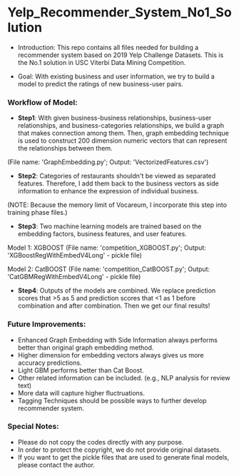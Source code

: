 # Yelp_Recommender_System_No1_Solution

- Introduction: This repo contains all files needed for building a recommender system based on 2019 Yelp Challenge Datasets. This is the No.1 solution in USC Viterbi Data Mining Competition. 

- Goal: With existing business and user information, we try to build a model to predict the ratings of new business-user pairs.

### Workflow of Model:

- **Step1**: With given business-business relationships, business-user relationships, and business-categories relationships,
we build a graph that makes connection among them. Then, graph embedding technique is used to construct 200 dimension numeric
vectors that can represent the relationships between them.

(File name: 'GraphEmbedding.py'; Output: 'VectorizedFeatures.csv')

- **Step2**: Categories of restaurants shouldn't be viewed as separated features. Therefore, I add them back to the business
vectors as side information to enhance the expression of individual business. 

(NOTE: Because the memory limit of Vocareum, I incorporate this step into training phase files.)

- **Step3**: Two machine learning models are trained based on the embedding factors, business features, and user features.

Model 1: XGBOOST
(File name: 'competition_XGBOOST.py'; Output: 'XGBoostRegWithEmbedV4Long' - pickle file)

Model 2: CatBOOST
(File name: 'competition_CatBOOST.py'; Output: 'CatGBMRegWithEmbedV4Long' - pickle file)

- **Step4**: Outputs of the models are combined. We replace prediction scores that >5 as 5 and prediction scores that <1 as 1
before combination and after combination. Then we get our final results!

### Future Improvements:
- Enhanced Graph Embedding with Side Information always performs better than original graph embedding method.
- Higher dimension for embedding vectors always gives us more accuracy predictions.
- Light GBM performs better than Cat Boost.
- Other related information can be included. (e.g., NLP analysis for review text)
- More data will capture higher fluctruations.
- Tagging Techniques should be possible ways to further develop recommender system.

### Special Notes:
- Please do not copy the codes directly with any purpose.
- In order to protect the copyright, we do not provide original datasets.
- If you want to get the pickle files that are used to generate final models, please contact the author.

